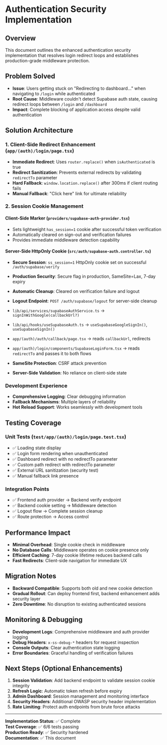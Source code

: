 # Authentication Security Implementation

## Overview
This document outlines the enhanced authentication security implementation that resolves login redirect loops and establishes production-grade middleware protection.

## Problem Solved
- **Issue**: Users getting stuck on "Redirecting to dashboard..." when navigating to `/login` while authenticated
- **Root Cause**: Middleware couldn't detect Supabase auth state, causing redirect loops between `/login` and `/dashboard`
- **Impact**: Complete blocking of application access despite valid authentication

## Solution Architecture

### 1. Client-Side Redirect Enhancement (`app/(auth)/login/page.tsx`)
- **Immediate Redirect**: Uses `router.replace()` when `isAuthenticated` is true
- **Redirect Sanitization**: Prevents external redirects by validating `redirectTo` parameter
- **Hard Fallback**: `window.location.replace()` after 300ms if client routing fails
- **Manual Fallback**: "Click here" link for ultimate reliability

### 2. Session Cookie Management

#### Client-Side Marker (`providers/supabase-auth-provider.tsx`)
- Sets lightweight `has_session=1` cookie after successful token verification
- Automatically cleared on sign-out and verification failures
- Provides immediate middleware detection capability

#### Server-Side HttpOnly Cookie (`src/auth/supabase-auth.controller.ts`)
- **Secure Session**: `ss_session=1` HttpOnly cookie set on successful `/auth/supabase/verify`
- **Production Security**: Secure flag in production, SameSite=Lax, 7-day expiry
- **Automatic Cleanup**: Cleared on verification failure and logout
- **Logout Endpoint**: `POST /auth/supabase/logout` for server-side cleanup

- `lib/api/services/supabaseAuthService.ts` → `signInWithGoogle(callbackUrl?)`
- `lib/api/hooks/useSupabaseAuth.ts` → `useSupabaseGoogleSignIn()`, `useSupabaseSignIn()`
- `app/(auth)/auth/callback/page.tsx` → reads `callbackUrl`, redirects
- `app/(auth)/login/components/SupabaseLoginForm.tsx` → reads `redirectTo` and passes it to both flows
- **SameSite Protection**: CSRF attack prevention
- **Server-Side Validation**: No reliance on client-side state

### Development Experience
- **Comprehensive Logging**: Clear debugging information
- **Fallback Mechanisms**: Multiple layers of reliability
- **Hot Reload Support**: Works seamlessly with development tools

## Testing Coverage

### Unit Tests (`test/app/(auth)/login/page.test.tsx`)
- ✅ Loading state display
- ✅ Login form rendering when unauthenticated  
- ✅ Dashboard redirect with no redirectTo parameter
- ✅ Custom path redirect with redirectTo parameter
- ✅ External URL sanitization (security test)
- ✅ Manual fallback link presence

### Integration Points
- ✅ Frontend auth provider → Backend verify endpoint
- ✅ Backend cookie setting → Middleware detection
- ✅ Logout flow → Complete session cleanup
- ✅ Route protection → Access control

## Performance Impact
- **Minimal Overhead**: Single cookie check in middleware
- **No Database Calls**: Middleware operates on cookie presence only
- **Efficient Caching**: 7-day cookie lifetime reduces backend calls
- **Fast Redirects**: Client-side navigation for immediate UX

## Migration Notes
- **Backward Compatible**: Supports both old and new cookie detection
- **Gradual Rollout**: Can deploy frontend first, backend enhancement adds security layer
- **Zero Downtime**: No disruption to existing authenticated sessions

## Monitoring & Debugging
- **Development Logs**: Comprehensive middleware and auth provider logging  
- **Debug Headers**: `x-ss-debug-*` headers for request inspection
- **Console Outputs**: Clear authentication state logging
- **Error Boundaries**: Graceful handling of verification failures

## Next Steps (Optional Enhancements)
1. **Session Validation**: Add backend endpoint to validate session cookie integrity
2. **Refresh Logic**: Automatic token refresh before expiry
3. **Admin Dashboard**: Session management and monitoring interface
4. **Security Headers**: Additional OWASP security header implementation
5. **Rate Limiting**: Protect auth endpoints from brute force attacks

---

**Implementation Status**: ✅ Complete  
**Test Coverage**: ✅ 6/6 tests passing  
**Production Ready**: ✅ Security hardened  
**Documentation**: ✅ This document